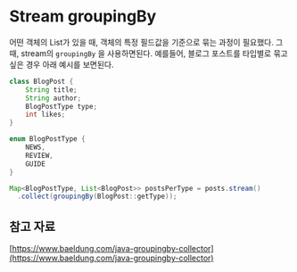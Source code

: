 # Stream groupingBy

어떤 객체의 List가 있을 때, 객체의 특정 필드값을 기준으로 묶는 과정이 필요했다. 그 때, stream의 `groupingBy` 을 사용하면된다. 예를들어, 블로그 포스트를 타입별로 묶고싶은 경우 아래 예시를 보면된다.

```java
class BlogPost {
    String title;
    String author;
    BlogPostType type;
    int likes;
}

enum BlogPostType {
    NEWS,
    REVIEW,
    GUIDE
}

Map<BlogPostType, List<BlogPost>> postsPerType = posts.stream()
  .collect(groupingBy(BlogPost::getType));
```

## 참고 자료

[https://www.baeldung.com/java-groupingby-collector](https://www.baeldung.com/java-groupingby-collector)
